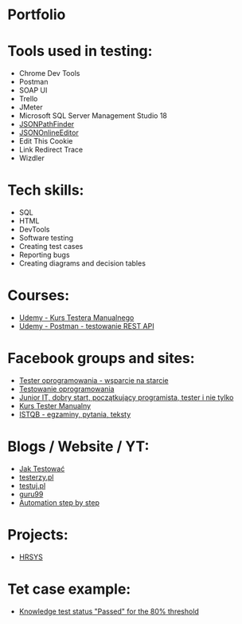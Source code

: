 # Portfolio

# Tools used in testing:

* Chrome Dev Tools
* Postman
* SOAP UI
* Trello
* JMeter
* Microsoft SQL Server Management Studio 18
* [JSONPathFinder](https://jsonpathfinder.com/)  
* [JSONOnlineEditor](https://jsoneditoronline.org) 
* Edit This Cookie
* Link Redirect Trace
* Wizdler

# Tech skills:

* SQL
* HTML
* DevTools
* Software testing
* Creating test cases
* Reporting bugs
* Creating diagrams and decision tables

# Courses:

* [Udemy - Kurs Testera Manualnego](https://www.udemy.com/course/kurs-testowania-oprogramowania/learn/lecture/18697504#overview)
* [Udemy - Postman - testowanie REST API](https://www.udemy.com/course/kurs-postman/learn/lecture/21761286#overview)

# Facebook groups and sites:

* [Tester oprogramowania - wsparcie na starcie](https://www.facebook.com/groups/testeroprogramowania/)
* [Testowanie oprogramowania](https://www.facebook.com/groups/TestowanieOprogramowania/?multi_permalinks=3678504718838746)
* [Junior IT, dobry start, początkujący programista, tester i nie tylko](https://www.facebook.com/groups/junioritdobrystart/?multi_permalinks=3736985749655329)
* [Kurs Tester Manualny](https://www.facebook.com/groups/246926649684135/)
* [ISTQB - egzaminy, pytania, teksty](https://www.facebook.com/groups/194288250951242/)

# Blogs / Website / YT:

* [Jak Testować](https://jaktestowac.pl/)
* [testerzy.pl](https://testerzy.pl/) 
* [testuj.pl](https://testerzy.pl/) 
* [guru99](https://www.guru99.com/software-testing.html) 
* [Automation step by step](https://www.youtube.com/channel/UCTt7pyY-o0eltq14glaG5dg) 

# Projects:

* [HRSYS](https://www.hrsys.pl/)

# Tet case example:
* [Knowledge test status "Passed" for the 80% threshold](https://docs.google.com/spreadsheets/d/1A8omGCu4uLj7LQ95Vhs0PTnw-DCxNSdnZRoELpMiTtM/edit?usp=sharing)
